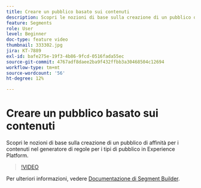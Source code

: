 ```yaml
---
title: Creare un pubblico basato sui contenuti
description: Scopri le nozioni di base sulla creazione di un pubblico di affinità per i contenuti nel generatore di regole per i tipi di pubblico in Experience Platform.
feature: Segments
role: User
level: Beginner
doc-type: feature video
thumbnail: 333302.jpg
jira: KT-7889
exl-id: bafe275e-19f3-4b86-9fcd-0516fada55ec
source-git-commit: 4767adf8daee2ba9f432ffbb3a30468504c12694
workflow-type: tm+mt
source-wordcount: '56'
ht-degree: 12%

---
```


# Creare un pubblico basato sui contenuti

Scopri le nozioni di base sulla creazione di un pubblico di affinità per i contenuti nel generatore di regole per i tipi di pubblico in Experience Platform.

>[!VIDEO](https://video.tv.adobe.com/v/333302/?quality=12&learn=on)

Per ulteriori informazioni, vedere [Documentazione di Segment Builder](https://experienceleague.adobe.com/docs/experience-platform/segmentation/ui/segment-builder.html?lang=it).
